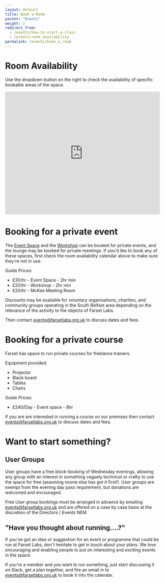 ```yaml
---
layout: default
title: Book a Room
parent: "Events"
weight: 2
redirect_from:
  - /events/how-to-start-a-class
  - /events/room_availability
permalink: /events/book_a_room
---
```


# Room Availability

Use the dropdown button on the right to check the availability of specific
bookable areas of the space.

<iframe src="https://www.google.com/calendar/embed?title=Room%20Availability&showTitle=0&showPrint=0&showTabs=0&mode=WEEK&height=600&wkst=2&bgcolor=%23FFFFFF&src=farsetlabs.org.uk_3330353438393238353333%40resource.calendar.google.com&color=%230F4B38&src=farsetlabs.org.uk_3232373836323536363432%40resource.calendar.google.com&color=%23B1440E&src=farsetlabs.org.uk_2d3335353138363232343633%40resource.calendar.google.com&color=%23711616&src=farsetlabs.org.uk_38333735393137342d363234%40resource.calendar.google.com&color=%2328754E&ctz=Europe%2FLondon" style=" border-width:0 " width="100%" height="400" frameborder="0" scrolling="no"></iframe>

# Booking for a private event

The [Event Space](/about/facility#event-space) and the
[Workshop](/about/facility#workshop) can be booked for private events, and the
lounge may be booked for private meetings. If you'd like to book any of these
spaces, first check the room availability calendar above to make sure they're
not in use.

Guide Prices:

- £30/hr - Event Space - 2hr min
- £20/hr - Workshop - 2hr min
- £20/hr - McKee Meeting Room

Discounts may be available for voluntary organisations, charities, and community
groups operating in the South Belfast area depending on the relevance of the
activity to the objects of Farset Labs.

Then contact [events@farsetlabs.org.uk](mailto:events@farsetlabs.org.uk) to
discuss dates and fees.

# Booking for a private course

Farset has space to run private courses for freelance trainers.

Equipment provided:

- Projector
- Black board
- Tables
- Chairs

Guide Prices:

- £240/Day - Event space - 8hr

If you are are interested in running a course on our premises then contact
[events@farsetlabs.org.uk](mailto:events@farsetlabs.org.uk) to discuss dates and
fees.

# Want to start something?

## User Groups

User groups have a free block-booking of Wednesday evenings, allowing any group
with an interest in something vaguely technical or crafty to use the space for
free (assuming noone else has got it first!). User groups are exempt from the
evening day pass requirement, but donations are welcomed and encouraged.

Free User group bookings must be arranged in advance by emailing
[events@farsetlabs.org.uk](mailto:events@farsetlabs.org.uk) and are offered on a
case by case basis at the discretion of the Directors / Events NEM.

## "Have you thought about running....?"

If you've got an idea or suggestion for an event or programme that could be run
at Farset Labs, don't hesitate to get in touch about your plans. We love
encouraging and enabling people to put on interesting and exciting events in the
space.

If you're a member and you want to run something, just start discussing it on
Slack, get a plan together, and fire an email in to
[events@farsetlabs.org.uk](mailto:events@farsetlabs.org.uk) to book it into the
calendar.
